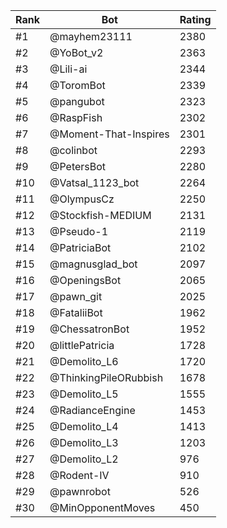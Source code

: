 Rank|Bot|Rating
---|---|---
#1|@mayhem23111|2380
#2|@YoBot_v2|2363
#3|@Lili-ai|2344
#4|@ToromBot|2339
#5|@pangubot|2323
#6|@RaspFish|2302
#7|@Moment-That-Inspires|2301
#8|@colinbot|2293
#9|@PetersBot|2280
#10|@Vatsal_1123_bot|2264
#11|@OlympusCz|2250
#12|@Stockfish-MEDIUM|2131
#13|@Pseudo-1|2119
#14|@PatriciaBot|2102
#15|@magnusglad_bot|2097
#16|@OpeningsBot|2065
#17|@pawn_git|2025
#18|@FataliiBot|1962
#19|@ChessatronBot|1952
#20|@littlePatricia|1728
#21|@Demolito_L6|1720
#22|@ThinkingPileORubbish|1678
#23|@Demolito_L5|1555
#24|@RadianceEngine|1453
#25|@Demolito_L4|1413
#26|@Demolito_L3|1203
#27|@Demolito_L2|976
#28|@Rodent-IV|910
#29|@pawnrobot|526
#30|@MinOpponentMoves|450
